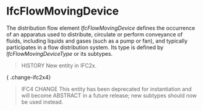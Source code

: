 # IfcFlowMovingDevice

The distribution flow element _IfcFlowMovingDevice_ defines the occurrence of an apparatus used to distribute, circulate or perform conveyance of fluids, including liquids and gases (such as a pump or fan), and typically participates in a flow distribution system. Its type is defined by _IfcFlowMovingDeviceType_ or its subtypes.<!-- end of definition -->

> HISTORY  New entity in IFC2x.

{ .change-ifc2x4}
> IFC4 CHANGE  This entity has been deprecated for instantiation and will become ABSTRACT in a future release; new subtypes should now be used instead.
